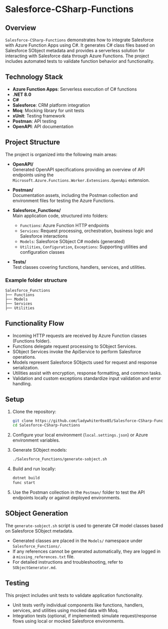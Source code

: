 # Salesforce-CSharp-Functions

## Overview

`Salesforce-CSharp-Functions` demonstrates how to integrate Salesforce with Azure Function Apps using C#. It generates C# class files based on Salesforce SObject metadata and provides a serverless solution for interacting with Salesforce data through Azure Functions. The project includes automated tests to validate function behavior and functionality.

## Technology Stack

- **Azure Function Apps**: Serverless execution of C# functions
- **.NET 8.0**
- **C#**
- **Salesforce**: CRM platform integration
- **Moq**: Mocking library for unit tests
- **xUnit**: Testing framework
- **Postman**: API testing
- **OpenAPI**: API documentation

## Project Structure

The project is organized into the following main areas:

- **OpenAPI/**  
  Generated OpenAPI specifications providing an overview of API endpoints using the `Microsoft.Azure.Functions.Worker.Extensions.OpenApi` extension.

- **Postman/**  
  Documentation assets, including the Postman collection and environment files for testing the Azure Functions.

- **Salesforce_Functions/**  
  Main application code, structured into folders:
  - `Functions`: Azure Function HTTP endpoints
  - `Services`: Request processing, orchestration, business logic and Salesforce interactions
  - `Models`: Salesforce SObject C# models (generated)
  - `Utilities`, `Configuration`, `Exceptions`: Supporting utilities and configuration classes

- **Tests/**  
  Test classes covering functions, handlers, services, and utilities.

### Example folder structure

```plaintext
Salesforce_Functions
├── Functions
├── Models
├── Services
├── Utilities
```

## Functionality Flow

- Incoming HTTP requests are received by Azure Function classes (Functions folder).
- Functions delegate request processing to SObject Services.
- SObject Services invoke the ApiService to perform Salesforce operations.
- Models represent Salesforce SObjects used for request and response serialization.
- Utilities assist with encryption, response formatting, and common tasks.
- Validation and custom exceptions standardize input validation and error handling.

## Setup

1. Clone the repository:

    ```bash
    git clone https://github.com/ladywhiter0se85/Salesforce-CSharp-Functions.git
    cd Salesforce-CSharp-Functions
    ```

2. Configure your local environment (`local.settings.json`) or Azure environment variables.

3. Generate SObject models:

    ```bash
    ./Salesforce_Functions/generate-sobject.sh
    ```

4. Build and run locally:

    ```bash
    dotnet build
    func start
    ```

5. Use the Postman collection in the `Postman/` folder to test the API endpoints locally or against deployed environments.

## SObject Generation

The `generate-sobject.sh` script is used to generate C# model classes based on Salesforce SObject metadata.

- Generated classes are placed in the `Models/` namespace under `Salesforce_Functions/`.
- If any references cannot be generated automatically, they are logged in a `missing_references.txt` file.
- For detailed instructions and troubleshooting, refer to `SObjectGenerator.md`.

## Testing

This project includes unit tests to validate application functionality.

- Unit tests verify individual components like functions, handlers, services, and utilities using mocked data with Moq.
- Integration tests (optional, if implemented) simulate request/response flows using local or mocked Salesforce environments.